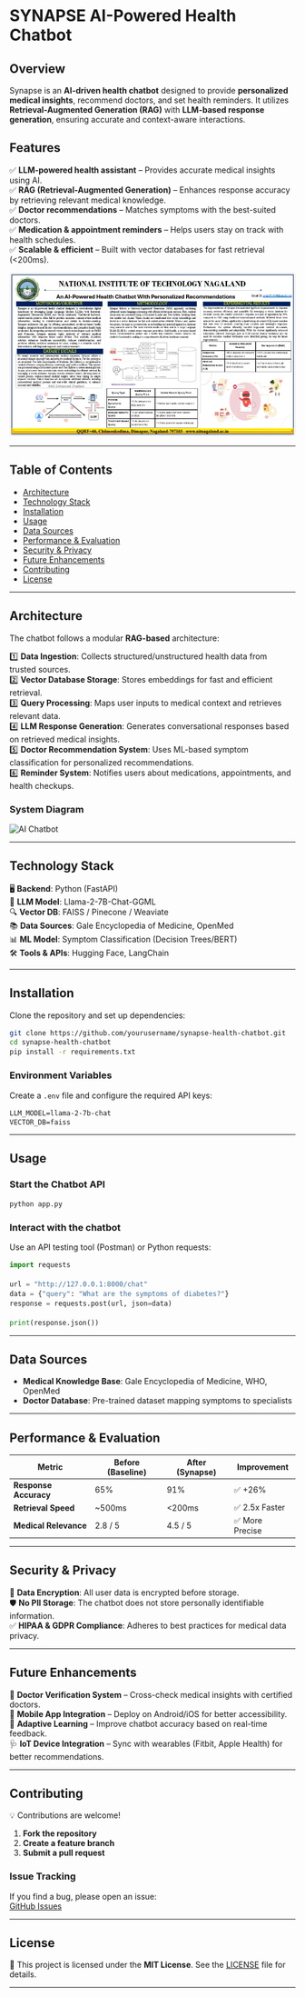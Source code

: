 
# SYNAPSE AI-Powered Health Chatbot 

## **Overview**  
Synapse is an **AI-driven health chatbot** designed to provide **personalized medical insights**, recommend doctors, and set health reminders. It utilizes **Retrieval-Augmented Generation (RAG)** with **LLM-based response generation**, ensuring accurate and context-aware interactions.  

## **Features**  
✅ **LLM-powered health assistant** – Provides accurate medical insights using AI.  
✅ **RAG (Retrieval-Augmented Generation)** – Enhances response accuracy by retrieving relevant medical knowledge.  
✅ **Doctor recommendations** – Matches symptoms with the best-suited doctors.  
✅ **Medication & appointment reminders** – Helps users stay on track with health schedules.  
✅ **Scalable & efficient** – Built with vector databases for fast retrieval (<200ms).  

![architecture poster](https://github.com/83Gh0st/Synapse/blob/main/2025-02-24_18-22.png)

---

## **Table of Contents**  
- [Architecture](#architecture)  
- [Technology Stack](#technology-stack)  
- [Installation](#installation)  
- [Usage](#usage)  
- [Data Sources](#data-sources)  
- [Performance & Evaluation](#performance--evaluation)  
- [Security & Privacy](#security--privacy)  
- [Future Enhancements](#future-enhancements)  
- [Contributing](#contributing)  
- [License](#license)  

---

## **Architecture**  
The chatbot follows a modular **RAG-based** architecture:  

1️⃣ **Data Ingestion**: Collects structured/unstructured health data from trusted sources.  
2️⃣ **Vector Database Storage**: Stores embeddings for fast and efficient retrieval.  
3️⃣ **Query Processing**: Maps user inputs to medical context and retrieves relevant data.  
4️⃣ **LLM Response Generation**: Generates conversational responses based on retrieved medical insights.  
5️⃣ **Doctor Recommendation System**: Uses ML-based symptom classification for personalized recommendations.  
6️⃣ **Reminder System**: Notifies users about medications, appointments, and health checkups.  

### **System Diagram**  

![AI Chatbot](https://www.google.com/url?sa=i&url=https%3A%2F%2Fwww.zeniteq.com%2Fblog%2Fwhy-should-you-add-an-ai-chatbot-to-your-website-here-are-5-reasons&psig=AOvVaw3hWKFca1Rghi0nh_D_6Gb-&ust=1740487658101000&source=images&cd=vfe&opi=89978449&ved=0CBQQjRxqFwoTCNjC8IOs3IsDFQAAAAAdAAAAABAE)


---

## **Technology Stack**  
🖥 **Backend**: Python (FastAPI)  
🤖 **LLM Model**: Llama-2-7B-Chat-GGML  
🔍 **Vector DB**: FAISS / Pinecone / Weaviate  
📚 **Data Sources**: Gale Encyclopedia of Medicine, OpenMed  
📊 **ML Model**: Symptom Classification (Decision Trees/BERT)  
🛠 **Tools & APIs**: Hugging Face, LangChain  

---

## **Installation**  
Clone the repository and set up dependencies:  

```bash
git clone https://github.com/yourusername/synapse-health-chatbot.git
cd synapse-health-chatbot
pip install -r requirements.txt
```

### **Environment Variables**  
Create a `.env` file and configure the required API keys:  

```
LLM_MODEL=llama-2-7b-chat
VECTOR_DB=faiss
```

---

## **Usage**  
### **Start the Chatbot API**  
```bash
python app.py
```
### **Interact with the chatbot**  
Use an API testing tool (Postman) or Python requests:  

```python
import requests

url = "http://127.0.0.1:8000/chat"
data = {"query": "What are the symptoms of diabetes?"}
response = requests.post(url, json=data)

print(response.json())
```

---

## **Data Sources**  
- **Medical Knowledge Base**: Gale Encyclopedia of Medicine, WHO, OpenMed  
- **Doctor Database**: Pre-trained dataset mapping symptoms to specialists  

---

## **Performance & Evaluation**  
| Metric               | Before (Baseline) | After (Synapse) | Improvement |
|----------------------|------------------|----------------|------------|
| **Response Accuracy** | 65%               | 91%            | ✅ +26%   |
| **Retrieval Speed**  | ~500ms            | <200ms         | ✅ 2.5x Faster |
| **Medical Relevance** | 2.8 / 5          | 4.5 / 5        | ✅ More Precise |

---

## **Security & Privacy**  
🔐 **Data Encryption**: All user data is encrypted before storage.  
🛡 **No PII Storage**: The chatbot does not store personally identifiable information.  
✅ **HIPAA & GDPR Compliance**: Adheres to best practices for medical data privacy.  

---

## **Future Enhancements**  
🚀 **Doctor Verification System** – Cross-check medical insights with certified doctors.  
📱 **Mobile App Integration** – Deploy on Android/iOS for better accessibility.  
🧠 **Adaptive Learning** – Improve chatbot accuracy based on real-time feedback.  
🩺 **IoT Device Integration** – Sync with wearables (Fitbit, Apple Health) for better recommendations.  

---

## **Contributing**  
💡 Contributions are welcome!  

1. **Fork the repository**  
2. **Create a feature branch**  
3. **Submit a pull request**  

### **Issue Tracking**  
If you find a bug, please open an issue:  
[GitHub Issues](https://github.com/yourusername/synapse-health-chatbot/issues)  

---

## **License**  
📜 This project is licensed under the **MIT License**. See the [LICENSE](LICENSE) file for details.  

---

